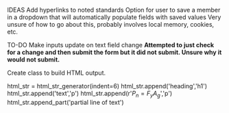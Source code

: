   IDEAS
  Add hyperlinks to noted standards
  Option for user to save a member in a dropdown that will automatically populate fields with saved values
    Very unsure of how to go about this, probably involves local memory, cookies, etc.

  TO-DO
  Make inputs update on text field change
    **Attempted to just check for a change and then submit the form but it did not submit. Unsure why it would not submit.**
  
  Create class to build HTML output.
  
  html_str = html_str_generator(indent=6)
  html_str.append('heading','h1')
  html_str.append('text','p')
  html_str.append(r'$P_n = F_y A_g$','p')
  html_str.append_part('partial line of text')

